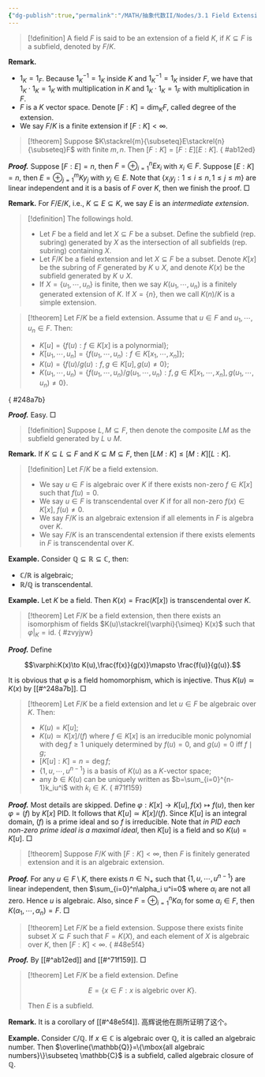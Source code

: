 ```yaml
---
{"dg-publish":true,"permalink":"/MATH/抽象代数II/Nodes/3.1 Field Extension/","dgPassFrontmatter":true}
---
```



> [!definition]
> A field $F$ is said to be an extension of a field $K$, if $K\subseteq F$ is a subfield, denoted by $F/K$. 

**Remark.**
- $1_K=1_F$. Because $1_K^{-1}=1_K$ inside $K$ and $1_K^{-1}=1_K$ insider $F$, we have that $1_K\cdot 1_K=1_K$ with multiplication in $K$ and $1_K\cdot 1_K=1_F$ with multiplication in $F$. 
- $F$ is a $K$ vector space. Denote $[F:K]=\dim_KF$, called degree of the extension.
- We say $F/K$ is a finite extension if $[F:K]<\infty$.


> [!theorem]
> Suppose $K\stackrel{m}{\subseteq}E\stackrel{n}{\subseteq}F$ with finite $m,n$. Then $[F:K]=[F:E][E:K]$.
{ #ab12ed}


**_Proof._** 
Suppose $[F:E]=n$, then $F=\oplus_{i=1}^n E x_i$ with $x_i\in F$. Suppose $[E:K]=n$, then $E=\oplus_{j=1}^m Ky_j$ with $y_j\in E$. Note that $\{x_iy_j:1\leqslant i\leqslant n,1\leqslant j\leqslant m\}$ are linear independent and it is a basis of $F$ over $K$, then we finish the proof.
□


**Remark.** For $F/E/K$, i.e., $K\subseteq E\subseteq K$, we say $E$ is an *intermediate extension*.


> [!definition]
> The followings hold.
> - Let $F$ be a field and let $X\subseteq F$ be a subset. Define the subfield (rep. subring) generated by $X$ as the intersection of all subfields (rep. subring) containing $X$.
> - Let $F/K$ be a field extension and let $X\subseteq F$ be a subset. Denote $K[x]$ be the subring of $F$ generated by $K\cup X$, and denote $K(x)$ be the subfield generated by $K\cup X$.
> - If $X=\{u_1,\cdots,u_n\}$ is finite, then we say $K(u_1,\cdots,u_n)$ is a finitely generated extension of $K$. If $X=\{n\}$, then we call $K(n)/K$ is a simple extension.

> [!theorem]
> Let $F/K$ be a field extension. Assume that $u\in F$ and $u_1,\cdots,u_n\in F$. Then:
> - $K[u]=\{f(u):f\in K[x]\mbox{ is a polynormial}\}$;
> - $K[u_1,\cdots,u_n]=\{f(u_1,\cdots,u_n):f\in K[x_1,\cdots,x_n]\}$;
> - $K(u)=\{f(u)/g(u):f,g\in K[u],g(u)\neq 0\}$;
> - $K(u_1,\cdots,u_n)=\{f(u_1,\cdots,u_n)/g(u_1,\cdots,u_n):f,g\in K[x_1,\cdots,x_n],g(u_1,\cdots,u_n)\neq 0\}$. 
>
{ #248a7b}


**_Proof._**
Easy.
□


> [!definition]
> Suppose $L, M\subseteq F$, then denote the composite $LM$ as the subfield generated by $L\cup M$.


**Remark.** If $K\subseteq L\subseteq F$ and $K\subseteq M\subseteq F$, then $[LM:K]\leqslant[M:K][L:K]$.


> [!definition]
> Let $F/K$ be a field extension.
> - We say $u\in F$ is algebraic over $K$ if there exists non-zero $f\in K[x]$ such that $f(u)=0$.
> - We say $u\in F$ is transcendental over $K$ if for all non-zero $f(x)\in K[x]$, $f(u)\neq 0$.
> - We say $F/K$ is an algebraic extension if all elements in $F$ is algebra over $K$.
> - We say $F/K$ is an transcendental extension if there exists elements in $F$ is transcendental over $K$.


**Example.** Consider $\mathbb{Q}\subseteq \mathbb{R}\subseteq \mathbb{C}$, then:
- $\mathbb{C}/\mathbb{R}$ is algebraic;
- $\mathbb{R}/\mathbb{Q}$ is transcendental.

**Example.** Let $K$ be a field. Then $K(x)=\mathrm{Frac}(K[x])$ is transcendental over $K$.


> [!theorem]
> Let $F/K$ be a field extension, then there exists an isomorphism of fields $K(u)\stackrel{\varphi}{\simeq} K(x)$ such that $\varphi|_{K}=\mathrm{id}$. 
{ #zvyjyw}


**_Proof._**
Define 

$$\varphi:K(x)\to K(u),\frac{f(x)}{g(x)}\mapsto \frac{f(u)}{g(u)}.$$

It is obvious that $\varphi$ is a field homomorphism, which is injective. Thus $K(u)\simeq K(x)$ by [[#^248a7b]].
□


> [!theorem]
> Let $F/K$ be a field extension and let $u\in F$ be algebraic over $K$. Then:
> - $K(u)=K[u]$;
> - $K(u)\simeq K[x]/(f)$ where $f\in K[x]$ is an irreducible monic polynomial with $\deg f\geqslant 1$ uniquely determined by $f(u)=0$, and $g(u)=0$ iff $f\mid g$;
> - $[K[u]:K]=n=\deg f$;
> - $\{1,u,\cdots,u^{n-1}\}$ is a basis of $K(u)$ as a $K$-vector space;
> - any $b\in K(u)$ can be uniquely written as $b=\sum_{i=0}^{n-1}k_iu^i$ with $k_i\in K$.
{ #71f159}


**_Proof._**
Most details are skipped. Define $\varphi:K[x]\to K[u],f(x)\mapsto f(u)$, then $\ker \varphi=(f)$ by $K[x]$ PID. It follows that $K[u]\simeq K[x]/(f)$. Since $K[u]$ is an integral domain, $(f)$ is a prime ideal and so $f$ is irreducible. Note that *in PID each non-zero prime ideal is a maximal ideal*, then $K[u]$ is a field and so $K(u)=K[u]$.
□


> [!theorem]
> Suppose $F/K$ with $[F:K]<\infty$, then $F$ is finitely generated extension and it is an algebraic extension.

**_Proof._**
For any $u\in F\setminus K$, there exists $n\in \mathbb{N}_+$ such that $\{1,u,\cdots,u^{n-1}\}$ are linear independent, then $\sum_{i=0}^n\alpha_i u^i=0$ where $\alpha_i$ are not all zero. Hence $u$ is algebraic. Also, since $F=\oplus_{i=1}^n K\alpha_i$ for some $\alpha_i\in F$, then $K(\alpha_1,\cdots,\alpha_n)=F$.
□


> [!theorem]
> Let $F/K$ be a field extension. Suppose there exists finite subset $X\subseteq F$ such that $F=K(X)$, and each element of $X$ is algebraic over $K$, then $[F:K]<\infty$. 
{ #48e5f4}


**_Proof._**
By [[#^ab12ed]] and [[#^71f159]].
□


> [!theorem]
> Let $F/K$ be a field extension. Define 
> 
> $$E=\{x\in F:x\mbox{ is algebric over }K\}.$$
> 
> Then $E$ is a subfield.

**Remark.** It is a corollary of [[#^48e5f4]]. 高辉说他在厕所证明了这个。


**Example.** Consider $\mathbb{C}/\mathbb{Q}$. If $x\in \mathbb{C}$ is algebraic over $\mathbb{Q}$, it is called an algebraic number. Then $\overline{\mathbb{Q}}=\{\mbox{all algebraic numbers}\}\subseteq \mathbb{C}$ is a subfield, called algebraic closure of $\mathbb{Q}$.